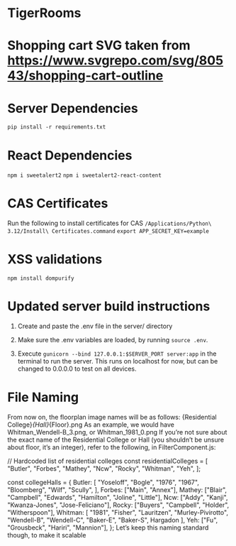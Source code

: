 # TigerRooms

# Shopping cart SVG taken from https://www.svgrepo.com/svg/80543/shopping-cart-outline

# Server Dependencies

`pip install -r requirements.txt`

# React Dependencies

`npm i sweetalert2`
`npm i sweetalert2-react-content`

# CAS Certificates

Run the following to install certificates for CAS
`/Applications/Python\ 3.12/Install\ Certificates.command`
`export APP_SECRET_KEY=example`

# XSS validations

`npm install dompurify`

# Updated server build instructions

1. Create and paste the .env file in the server/ directory

2. Make sure the .env variables are loaded, by running `source .env`.

3. Execute `gunicorn --bind 127.0.0.1:$SERVER_PORT server:app` in the
   terminal to run the server. This runs on localhost for now, but can be
   changed to 0.0.0.0 to test on all devices.

# File Naming

From now on, the floorplan image names will be as follows:
{Residential College}_{Hall}_{Floor}.png
As an example, we would have Whitman_Wendell-B_3.png, or Whitman_1981_0.png
If you’re not sure about the exact name of the Residential College or Hall (you shouldn’t be unsure about floor, it’s an integer), refer to the following, in FilterComponent.js:

// Hardcoded list of residential colleges
const residentialColleges = [
"Butler",
"Forbes",
"Mathey",
"Ncw",
"Rocky",
"Whitman",
"Yeh",
];

const collegeHalls = {
Butler: [
"Yoseloff",
"Bogle",
"1976",
"1967",
"Bloomberg",
"Wilf",
"Scully",
],
Forbes: ["Main", "Annex"],
Mathey: ["Blair", "Campbell", "Edwards", "Hamilton", "Joline", "Little"],
Ncw: ["Addy", "Kanji", "Kwanza-Jones", "Jose-Feliciano"],
Rocky: ["Buyers", "Campbell", "Holder", "Witherspoon"],
Whitman: [
"1981",
"Fisher",
"Lauritzen",
"Murley-Pivirotto",
"Wendell-B",
"Wendell-C",
"Baker-E",
"Baker-S",
Hargadon
],
Yeh: ["Fu", "Grousbeck", "Hariri", "Mannion"],
};
Let’s keep this naming standard though, to make it scalable
